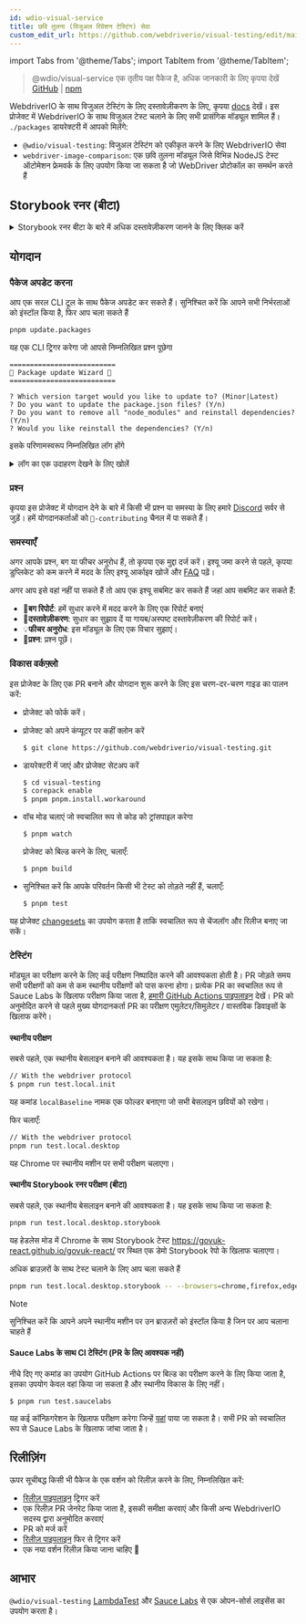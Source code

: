 ```yaml
---
id: wdio-visual-service
title: छवि तुलना (विजुअल रिग्रेशन टेस्टिंग) सेवा
custom_edit_url: https://github.com/webdriverio/visual-testing/edit/main/README.md
---
```


import Tabs from '@theme/Tabs';
import TabItem from '@theme/TabItem';

> @wdio/visual-service एक तृतीय पक्ष पैकेज है, अधिक जानकारी के लिए कृपया देखें [GitHub](https://github.com/webdriverio/visual-testing) | [npm](https://www.npmjs.com/package/@wdio/visual-service)

WebdriverIO के साथ विजुअल टेस्टिंग के लिए दस्तावेज़ीकरण के लिए, कृपया [docs](https://webdriver.io/docs/visual-testing) देखें। इस प्रोजेक्ट में WebdriverIO के साथ विजुअल टेस्ट चलाने के लिए सभी प्रासंगिक मॉड्यूल शामिल हैं। `./packages` डायरेक्टरी में आपको मिलेंगे:

-   `@wdio/visual-testing`: विजुअल टेस्टिंग को एकीकृत करने के लिए WebdriverIO सेवा
-   `webdriver-image-comparison`: एक छवि तुलना मॉड्यूल जिसे विभिन्न NodeJS टेस्ट ऑटोमेशन फ्रेमवर्क के लिए उपयोग किया जा सकता है जो WebDriver प्रोटोकॉल का समर्थन करते हैं

## Storybook रनर (बीटा)

<details>
  <summary>Storybook रनर बीटा के बारे में अधिक दस्तावेज़ीकरण जानने के लिए क्लिक करें</summary>

> Storybook रनर अभी भी बीटा में है, डॉक्स बाद में [WebdriverIO](https://webdriver.io/docs/visual-testing) दस्तावेज़ीकरण पेजों पर स्थानांतरित किए जाएंगे।

यह मॉड्यूल अब एक नए विजुअल रनर के साथ Storybook का समर्थन करता है। यह रनर स्वचालित रूप से स्थानीय/रिमोट storybook इंस्टेंस के लिए स्कैन करता है और प्रत्येक कंपोनेंट के एलिमेंट स्क्रीनशॉट बनाएगा। इसे निम्न द्वारा किया जा सकता है

```ts
export const config: WebdriverIO.Config = {
    // ...
    services: ["visual"],
    // ....
};
```

अपने `services` में जोड़कर और `npx wdio tests/configs/wdio.local.desktop.storybook.conf.ts --storybook` कमांड लाइन के माध्यम से चलाकर।
यह डिफ़ॉल्ट ब्राउज़र के रूप में हेडलेस मोड में Chrome का उपयोग करेगा।

> [!NOTE]
>
> -   अधिकांश विजुअल टेस्टिंग विकल्प Storybook रनर के लिए भी काम करेंगे, [WebdriverIO](https://webdriver.io/docs/visual-testing) दस्तावेज़ीकरण देखें।
> -   Storybook रनर आपकी सभी क्षमताओं को ओवरराइट करेगा और केवल उन ब्राउज़रों पर चल सकता है जिनका वह समर्थन करता है, [`--browsers`](#browsers) देखें।
> -   Storybook रनर मल्टीरिमोट क्षमताओं का उपयोग करने वाले मौजूदा कॉन्फ़िग का समर्थन नहीं करता है और एक त्रुटि फेंकेगा।
> -   Storybook रनर केवल डेस्कटॉप वेब का समर्थन करता है, मोबाइल वेब का नहीं।

### Storybook रनर सेवा विकल्प

सेवा विकल्प इस प्रकार प्रदान किए जा सकते हैं

```ts
export const config: WebdriverIO.Config  = {
    // ...
    services: [
      [
        'visual',
        {
            // Some default options
            baselineFolder: join(process.cwd(), './__snapshots__/'),
            debug: true,
            // The storybook options, see cli options for the description
            storybook: {
                additionalSearchParams: new URLSearchParams({foo: 'bar', abc: 'def'}),
                clip: false,
                clipSelector: ''#some-id,
                numShards: 4,
                // `skipStories` can be a string ('example-button--secondary'),
                // an array (['example-button--secondary', 'example-button--small'])
                // or a regex which needs to be provided as as string ("/.*button.*/gm")
                skipStories: ['example-button--secondary', 'example-button--small'],
                url: 'https://www.bbc.co.uk/iplayer/storybook/',
                version: 6,
                // Optional - Allows overriding the baselines path. By default it will group the baselines by category and component (e.g. forms/input/baseline.png)
                getStoriesBaselinePath: (category, component) => `path__${category}__${component}`,
            },
        },
      ],
    ],
    // ....
}
```

### Storybook रनर CLI विकल्प

#### `--additionalSearchParams`

-   **प्रकार:** `string`
-   **अनिवार्य:** नहीं
-   **डिफ़ॉल्ट:** ''
-   **उदाहरण:** `npx wdio tests/configs/wdio.local.desktop.storybook.conf.ts --storybook --additionalSearchParams="foo=bar&abc=def"`

यह Storybook URL में अतिरिक्त खोज पैरामीटर जोड़ देगा।
अधिक जानकारी के लिए [URLSearchParams](https://developer.mozilla.org/en-US/docs/Web/API/URLSearchParams) दस्तावेज़ीकरण देखें। स्ट्रिंग एक वैध URLSearchParams स्ट्रिंग होनी चाहिए।

> [!NOTE]
> डबल कोट्स की आवश्यकता है ताकि `&` को कमांड सेपरेटर के रूप में व्याख्या न किया जाए।
> उदाहरण के लिए `--additionalSearchParams="foo=bar&abc=def"` के साथ यह स्टोरीज परीक्षण के लिए निम्नलिखित Storybook URL उत्पन्न करेगा: `http://storybook.url/iframe.html?id=story-id&foo=bar&abc=def`।

#### `--browsers`

-   **प्रकार:** `string`
-   **अनिवार्य:** नहीं
-   **डिफ़ॉल्ट:** `chrome`, आप `chrome|firefox|edge|safari` में से चुन सकते हैं
-   **उदाहरण:** `npx wdio tests/configs/wdio.local.desktop.storybook.conf.ts --storybook --browsers=chrome,firefox,edge,safari`
-   **नोट:** केवल CLI के माध्यम से उपलब्ध है

यह कंपोनेंट स्क्रीनशॉट लेने के लिए प्रदान किए गए ब्राउज़रों का उपयोग करेगा

> [!NOTE]
> सुनिश्चित करें कि आपने अपने स्थानीय मशीन पर उन ब्राउज़रों को इंस्टॉल किया है जिन पर आप चलाना चाहते हैं

#### `--clip`

-   **प्रकार:** `boolean`
-   **अनिवार्य:** नहीं
-   **डिफ़ॉल्ट:** `true`
-   **उदाहरण:** `npx wdio tests/configs/wdio.local.desktop.storybook.conf.ts --storybook --clip=false`

जब अक्षम किया जाता है तो यह व्यूपोर्ट स्क्रीनशॉट बनाएगा। जब सक्षम किया जाता है तो यह [`--clipSelector`](#clipselector) के आधार पर एलिमेंट स्क्रीनशॉट बनाएगा जो कंपोनेंट स्क्रीनशॉट के आसपास के सफेद स्थान की मात्रा को कम करेगा और स्क्रीनशॉट आकार को कम करेगा।

#### `--clipSelector`

-   **प्रकार:** `string`
-   **अनिवार्य:** नहीं
-   **डिफ़ॉल्ट:** Storybook V7 के लिए `#storybook-root > :first-child` और Storybook V6 के लिए `#root > :first-child:not(script):not(style)`, [`--version`](#version) भी देखें
-   **उदाहरण:** `npx wdio tests/configs/wdio.local.desktop.storybook.conf.ts --storybook --clipSelector="#some-id"`

यह वह सिलेक्टर है जिसका उपयोग किया जाएगा:

-   स्क्रीनशॉट लेने के लिए एलिमेंट का चयन करने के लिए
-   स्क्रीनशॉट लेने से पहले एलिमेंट को दृश्यमान होने की प्रतीक्षा करने के लिए

#### `--devices`

-   **प्रकार:** `string`
-   **अनिवार्य:** नहीं
-   **डिफ़ॉल्ट:** आप [`deviceDescriptors.ts`](https://github.com/webdriverio/visual-testing/blob/main/./packages/service/src/storybook/deviceDescriptors.ts) से चुन सकते हैं
-   **उदाहरण:** `npx wdio tests/configs/wdio.local.desktop.storybook.conf.ts --storybook --devices="iPhone 14 Pro Max","Pixel 3 XL"`
-   **नोट:** केवल CLI के माध्यम से उपलब्ध है

यह कंपोनेंट स्क्रीनशॉट लेने के लिए [`deviceDescriptors.ts`](https://github.com/webdriverio/visual-testing/blob/main/./packages/service/src/storybook/deviceDescriptors.ts) से मेल खाने वाले प्रदान किए गए डिवाइसों का उपयोग करेगा

> [!NOTE]
>
> -   अगर आपको कोई डिवाइस कॉन्फिग नहीं मिलता है, तो [फीचर अनुरोध](https://github.com/webdriverio/visual-testing/issues/new?assignees=&labels=&projects=&template=--feature-request.md) सबमिट करने के लिए स्वतंत्र महसूस करें
> -   यह केवल Chrome के साथ काम करेगा:
>     -   अगर आप `--devices` प्रदान करते हैं तो सभी Chrome इंस्टेंस **मोबाइल एम्युलेशन** मोड में चलेंगे
>     -   अगर आप Chrome के अलावा अन्य ब्राउज़र भी प्रदान करते हैं, जैसे `--devices --browsers=firefox,safari,edge` तो यह स्वचालित रूप से मोबाइल एम्युलेशन मोड में Chrome जोड़ देगा
> -   Storybook रनर डिफ़ॉल्ट रूप से एलिमेंट स्नैपशॉट बनाएगा, अगर आप पूरा मोबाइल एम्युलेटेड स्क्रीनशॉट देखना चाहते हैं तो कमांड लाइन के माध्यम से `--clip=false` प्रदान करें
> -   फ़ाइल नाम उदाहरण के लिए ऐसा दिखेगा `__snapshots__/example/button/desktop_chrome/example-button--large-local-chrome-iPhone-14-Pro-Max-430x932-dpr-3.png`
> -   **[SRC:](https://chromedriver.chromium.org/mobile-emulation#h.p_ID_167)** मोबाइल एम्युलेशन का उपयोग करके डेस्कटॉप पर मोबाइल वेबसाइट का परीक्षण करना उपयोगी हो सकता है, लेकिन परीक्षकों को पता होना चाहिए कि कई सूक्ष्म अंतर हैं जैसे:
>     -   पूरी तरह से अलग GPU, जो बड़े प्रदर्शन परिवर्तन का कारण बन सकता है;
>     -   मोबाइल UI का अनुकरण नहीं किया जाता है (विशेष रूप से, हाइडिंग url बार पेज की ऊंचाई को प्रभावित करता है);
>     -   विभेदन पॉपअप (जहां आप कुछ टच टारगेट में से एक का चयन करते हैं) समर्थित नहीं है;
>     -   कई हार्डवेयर API (उदाहरण के लिए, orientationchange इवेंट) अनुपलब्ध हैं।

#### `--headless`

-   **प्रकार:** `boolean`
-   **अनिवार्य:** नहीं
-   **डिफ़ॉल्ट:** `true`
-   **उदाहरण:** `npx wdio tests/configs/wdio.local.desktop.storybook.conf.ts --storybook --headless=false`
-   **नोट:** केवल CLI के माध्यम से उपलब्ध है

यह टेस्ट को डिफ़ॉल्ट रूप से हेडलेस मोड में चलाएगा (जब ब्राउज़र इसका समर्थन करता है) या अक्षम किया जा सकता है

#### `--numShards`

-   **प्रकार:** `number`
-   **अनिवार्य:** नहीं
-   **डिफ़ॉल्ट:** `true`
-   **उदाहरण:** `npx wdio tests/configs/wdio.local.desktop.storybook.conf.ts --storybook --numShards=10`

यह समानांतर इंस्टेंसेस की संख्या होगी जिनका उपयोग स्टोरीज चलाने के लिए किया जाएगा। यह आपकी `wdio.conf`-फ़ाइल में `maxInstances` द्वारा सीमित होगा।

> [!IMPORTANT]
> `headless`-मोड में चलते समय संसाधन प्रतिबंधों के कारण अस्थिरता को रोकने के लिए संख्या को 20 से अधिक न बढ़ाएं

#### `--skipStories`

-   **प्रकार:** `string|regex`
-   **अनिवार्य:** नहीं
-   **डिफ़ॉल्ट:** null
-   **उदाहरण:** `npx wdio tests/configs/wdio.local.desktop.storybook.conf.ts --storybook --skipStories="/.*button.*/gm"`

यह हो सकता है:

-   एक स्ट्रिंग (`example-button--secondary,example-button--small`)
-   या एक रेगेक्स (`"/.*button.*/gm"`)

कुछ स्टोरीज को छोड़ने के लिए। स्टोरी के `id` का उपयोग करें जिसे स्टोरी के URL में पाया जा सकता है। उदाहरण के लिए, इस URL `http://localhost:6006/?path=/story/example-page--logged-out` में `id` `example-page--logged-out` है

#### `--url`

-   **प्रकार:** `string`
-   **अनिवार्य:** नहीं
-   **डिफ़ॉल्ट:** `http://127.0.0.1:6006`
-   **उदाहरण:** `npx wdio tests/configs/wdio.local.desktop.storybook.conf.ts --storybook --url="https://example.com"`

वह URL जहां आपका Storybook इंस्टेंस होस्ट किया गया है।

#### `--version`

-   **प्रकार:** `number`
-   **अनिवार्य:** नहीं
-   **डिफ़ॉल्ट:** 7
-   **उदाहरण:** `npx wdio tests/configs/wdio.local.desktop.storybook.conf.ts --storybook --version=6`

यह Storybook का वर्शन है, यह डिफ़ॉल्ट रूप से `7` है। यह जानने के लिए आवश्यक है कि क्या V6 [`clipSelector`](#clipselector) का उपयोग किया जाना चाहिए।

### Storybook इंटरैक्शन टेस्टिंग

Storybook इंटरैक्शन टेस्टिंग आपको WDIO कमांड्स के साथ कस्टम स्क्रिप्ट बनाकर अपने कंपोनेंट के साथ इंटरैक्ट करने की अनुमति देता है, जिससे कंपोनेंट को एक निश्चित स्थिति में सेट किया जा सकता है। उदाहरण के लिए, नीचे दिए गए कोड स्निपेट को देखें:

```ts
import { browser, expect } from "@wdio/globals";

describe("Storybook Interaction", () => {
    it("should create screenshots for the logged in state when it logs out", async () => {
        const componentId = "example-page--logged-in";
        await browser.waitForStorybookComponentToBeLoaded({ id: componentId });

        await expect($("header")).toMatchElementSnapshot(
            `${componentId}-logged-in-state`
        );
        await $("button=Log out").click();
        await expect($("header")).toMatchElementSnapshot(
            `${componentId}-logged-out-state`
        );
    });

    it("should create screenshots for the logged out state when it logs in", async () => {
        const componentId = "example-page--logged-out";
        await browser.waitForStorybookComponentToBeLoaded({ id: componentId });

        await expect($("header")).toMatchElementSnapshot(
            `${componentId}-logged-out-state`
        );
        await $("button=Log in").click();
        await expect($("header")).toMatchElementSnapshot(
            `${componentId}-logged-in-state`
        );
    });
});
```

दो अलग-अलग कंपोनेंट्स पर दो टेस्ट चलाए जाते हैं। प्रत्येक टेस्ट पहले एक स्थिति सेट करता है और फिर स्क्रीनशॉट लेता है। आप यह भी नोटिस करेंगे कि एक नया कस्टम कमांड पेश किया गया है, जिसे [यहां](#new-custom-command) पाया जा सकता है।

उपरोक्त स्पेक फाइल को एक फोल्डर में सहेजा जा सकता है और निम्न कमांड के साथ कमांड लाइन में जोड़ा जा सकता है:

```sh
pnpm run test.local.desktop.storybook.localhost -- --spec='tests/specs/storybook-interaction/*.ts'
```

Storybook रनर पहले स्वचालित रूप से आपके Storybook इंस्टेंस को स्कैन करेगा और फिर आपके टेस्ट को उन स्टोरीज में जोड़ देगा जिन्हें तुलना करने की आवश्यकता है। अगर आप नहीं चाहते कि वे कंपोनेंट्स जिन्हें आप इंटरैक्शन टेस्टिंग के लिए उपयोग करते हैं, दो बार तुलना की जाए, तो आप [`--skipStories`](#--skipstories) फिल्टर प्रदान करके स्कैन से "डिफ़ॉल्ट" स्टोरीज को हटाने के लिए एक फिल्टर जोड़ सकते हैं। यह इस तरह दिखेगा:

```sh
pnpm run test.local.desktop.storybook.localhost -- --skipStories="/example-page.*/gm" --spec='tests/specs/storybook-interaction/*.ts'
```

### नया कस्टम कमांड

एक नया कस्टम कमांड जिसे `browser.waitForStorybookComponentToBeLoaded({ id: 'componentId' })` कहा जाता है, `browser/driver`-ऑब्जेक्ट में जोड़ा जाएगा जो स्वचालित रूप से कंपोनेंट को लोड करेगा और इसके पूरा होने का इंतजार करेगा, इसलिए आपको `browser.url('url.com')` विधि का उपयोग करने की आवश्यकता नहीं है। इसका उपयोग इस प्रकार किया जा सकता है

```ts
import { browser, expect } from "@wdio/globals";

describe("Storybook Interaction", () => {
    it("should create screenshots for the logged in state when it logs out", async () => {
        const componentId = "example-page--logged-in";
        await browser.waitForStorybookComponentToBeLoaded({ id: componentId });

        await expect($("header")).toMatchElementSnapshot(
            `${componentId}-logged-in-state`
        );
        await $("button=Log out").click();
        await expect($("header")).toMatchElementSnapshot(
            `${componentId}-logged-out-state`
        );
    });

    it("should create screenshots for the logged out state when it logs in", async () => {
        const componentId = "example-page--logged-out";
        await browser.waitForStorybookComponentToBeLoaded({ id: componentId });

        await expect($("header")).toMatchElementSnapshot(
            `${componentId}-logged-out-state`
        );
        await $("button=Log in").click();
        await expect($("header")).toMatchElementSnapshot(
            `${componentId}-logged-in-state`
        );
    });
});
```

विकल्प हैं:

#### `additionalSearchParams`

-   **प्रकार:** [`URLSearchParams`](https://developer.mozilla.org/en-US/docs/Web/API/URLSearchParams)
-   **अनिवार्य:** नहीं
-   **डिफ़ॉल्ट:** `new URLSearchParams()`
-   **उदाहरण:**

```ts
await browser.waitForStorybookComponentToBeLoaded({
    additionalSearchParams: new URLSearchParams({ foo: "bar", abc: "def" }),
    id: "componentId",
});
```

यह Storybook URL में अतिरिक्त खोज पैरामीटर जोड़ देगा, ऊपर के उदाहरण में URL `http://storybook.url/iframe.html?id=story-id&foo=bar&abc=def` होगा।
अधिक जानकारी के लिए [URLSearchParams](https://developer.mozilla.org/en-US/docs/Web/API/URLSearchParams) दस्तावेज़ीकरण देखें।

#### `clipSelector`

-   **प्रकार:** `string`
-   **अनिवार्य:** नहीं
-   **डिफ़ॉल्ट:** Storybook V7 के लिए `#storybook-root > :first-child` और Storybook V6 के लिए `#root > :first-child:not(script):not(style)`
-   **उदाहरण:**

```ts
await browser.waitForStorybookComponentToBeLoaded({
    clipSelector: "#your-selector",
    id: "componentId",
});
```

यह वह सिलेक्टर है जिसका उपयोग किया जाएगा:

-   स्क्रीनशॉट लेने के लिए एलिमेंट का चयन करने के लिए
-   स्क्रीनशॉट लेने से पहले एलिमेंट को दृश्यमान होने की प्रतीक्षा करने के लिए

#### `id`

-   **प्रकार:** `string`
-   **अनिवार्य:** हां
-   **उदाहरण:**

```ts
await browser.waitForStorybookComponentToBeLoaded({ '#your-selector', id: 'componentId' })
```

स्टोरी के `id` का उपयोग करें जिसे स्टोरी के URL में पाया जा सकता है। उदाहरण के लिए, इस URL `http://localhost:6006/?path=/story/example-page--logged-out` में `id` `example-page--logged-out` है

#### `timeout`

-   **प्रकार:** `number`
-   **अनिवार्य:** नहीं
-   **डिफ़ॉल्ट:** 1100 मिलीसेकंड
-   **उदाहरण:**

```ts
await browser.waitForStorybookComponentToBeLoaded({
    id: "componentId",
    timeout: 20000,
});
```

अधिकतम टाइमआउट जितने हम पेज पर लोडिंग के बाद एक कंपोनेंट के दृश्यमान होने का इंतजार करना चाहते हैं

#### `url`

-   **प्रकार:** `string`
-   **अनिवार्य:** नहीं
-   **डिफ़ॉल्ट:** `http://127.0.0.1:6006`
-   **उदाहरण:**

```ts
await browser.waitForStorybookComponentToBeLoaded({
    id: "componentId",
    url: "https://your.url",
});
```

वह URL जहां आपका Storybook इंस्टेंस होस्ट किया गया है।

</details>

## योगदान

### पैकेज अपडेट करना

आप एक सरल CLI टूल के साथ पैकेज अपडेट कर सकते हैं। सुनिश्चित करें कि आपने सभी निर्भरताओं को इंस्टॉल किया है, फिर आप चला सकते हैं

```sh
pnpm update.packages
```

यह एक CLI ट्रिगर करेगा जो आपसे निम्नलिखित प्रश्न पूछेगा

```logs
==========================
🤖 Package update Wizard 🧙
==========================

? Which version target would you like to update to? (Minor|Latest)
? Do you want to update the package.json files? (Y/n)
? Do you want to remove all "node_modules" and reinstall dependencies? (Y/n)
? Would you like reinstall the dependencies? (Y/n)
```

इसके परिणामस्वरूप निम्नलिखित लॉग होंगे

<details>
    <summary>लॉग का एक उदाहरण देखने के लिए खोलें</summary>
    
```logs
==========================
🤖 Package update Wizard 🧙
==========================

? Which version target would you like to update to? Minor
? Do you want to update the package.json files? yes
Updating root 'package.json' for minor updates...
Updating packages for minor updates in /Users/wswebcreation/Git/wdio/visual-testing...
Using pnpm
Upgrading /Users/wswebcreation/Git/wdio/visual-testing/package.json
[====================] 38/38 100%

@typescript-eslint/eslint-plugin ^8.7.0 → ^8.8.0
@typescript-eslint/parser ^8.7.0 → ^8.8.0
@typescript-eslint/utils ^8.7.0 → ^8.8.0
@vitest/coverage-v8 ^2.1.1 → ^2.1.2
vitest ^2.1.1 → ^2.1.2

Run pnpm install to install new versions.
Updating packages for minor updates in /Users/wswebcreation/Git/wdio/visual-testing/packages/ocr-service...
Using pnpm
Upgrading /Users/wswebcreation/Git/wdio/visual-testing/packages/ocr-service/package.json
[====================] 11/11 100%

All dependencies match the minor package versions :)
Updating packages for minor updates in /Users/wswebcreation/Git/wdio/visual-testing/packages/visual-reporter...
Using pnpm
Upgrading /Users/wswebcreation/Git/wdio/visual-testing/packages/visual-reporter/package.json
[====================] 11/11 100%

eslint-config-next 14.2.13 → 14.2.14
next 14.2.13 → 14.2.14

Run pnpm install to install new versions.
Updating packages for minor updates in /Users/wswebcreation/Git/wdio/visual-testing/packages/visual-service...
Using pnpm
Upgrading /Users/wswebcreation/Git/wdio/visual-testing/packages/visual-service/package.json
[====================] 5/5 100%

All dependencies match the minor package versions :)
Updating packages for minor updates in /Users/wswebcreation/Git/wdio/visual-testing/packages/webdriver-image-comparison...
Using pnpm
Upgrading /Users/wswebcreation/Git/wdio/visual-testing/packages/webdriver-image-comparison/package.json
[====================] 8/8 100%

All dependencies match the minor package versions :)
? Do you want to remove all "node_modules" and reinstall dependencies? yes
Removing root dependencies in /Users/wswebcreation/Git/wdio/visual-testing...
Removing dependencies in ocr-service...
Removing dependencies in visual-reporter...
Removing dependencies in visual-service...
Removing dependencies in webdriver-image-comparison...
? Would you like reinstall the dependencies? yes
Installing dependencies in /Users/wswebcreation/Git/wdio/visual-testing...

> @wdio/visual-testing-monorepo@ pnpm.install.workaround /Users/wswebcreation/Git/wdio/visual-testing
> pnpm install --shamefully-hoist

Scope: all 5 workspace projects
Lockfile is up to date, resolution step is skipped
Packages: +1274
++++++++++++++++++++++++++++++++++++++++++++++++++++++++++++++++++++++++++++++++++++++++++++++++++++++++++++++++++
Progress: resolved 1274, reused 1265, downloaded 0, added 1274, done

dependencies:

-   @wdio/ocr-service 2.0.0 <- packages/ocr-service
-   @wdio/visual-service 6.0.0 <- packages/visual-service

devDependencies:

-   @changesets/cli 2.27.8
-   @inquirer/prompts 5.5.0
-   @tsconfig/node20 20.1.4
-   @types/eslint 9.6.1
-   @types/jsdom 21.1.7
-   @types/node 20.16.4
-   @types/react 18.3.5
-   @types/react-dom 18.3.0
-   @types/xml2js 0.4.14
-   @typescript-eslint/eslint-plugin 8.8.0
-   @typescript-eslint/parser 8.8.0
-   @typescript-eslint/utils 8.8.0
-   @vitest/coverage-v8 2.1.2
-   @wdio/appium-service 9.1.2
-   @wdio/cli 9.1.2
-   @wdio/globals 9.1.2
-   @wdio/local-runner 9.1.2
-   @wdio/mocha-framework 9.1.2
-   @wdio/sauce-service 9.1.2
-   @wdio/shared-store-service 9.1.2
-   @wdio/spec-reporter 9.1.2
-   @wdio/types 9.1.2
-   eslint 9.11.1
-   eslint-plugin-import 2.30.0
-   eslint-plugin-unicorn 55.0.0
-   eslint-plugin-wdio 9.0.8
-   husky 9.1.6
-   jsdom 25.0.1
-   pnpm-run-all2 6.2.3
-   release-it 17.6.0
-   rimraf 6.0.1
-   saucelabs 8.0.0
-   ts-node 10.9.2
-   typescript 5.6.2
-   vitest 2.1.2
-   webdriverio 9.1.2

. prepare$ husky
└─ Done in 204ms
Done in 9.5s
All packages updated!

````

</details>

### प्रश्न

कृपया इस प्रोजेक्ट में योगदान देने के बारे में किसी भी प्रश्न या समस्या के लिए हमारे [Discord](https://discord.webdriver.io) सर्वर से जुड़ें। हमें योगदानकर्ताओं को `🙏-contributing` चैनल में पा सकते हैं।

### समस्याएँ

अगर आपके प्रश्न, बग या फीचर अनुरोध हैं, तो कृपया एक मुद्दा दर्ज करें। इश्यू जमा करने से पहले, कृपया डुप्लिकेट को कम करने में मदद के लिए इश्यू आर्काइव खोजें और [FAQ](https://webdriver.io/docs/visual-testing/faq/) पढ़ें।

अगर आप इसे वहां नहीं पा सकते हैं तो आप एक इश्यू सबमिट कर सकते हैं जहां आप सबमिट कर सकते हैं:

-   🐛**बग रिपोर्ट**: हमें सुधार करने में मदद करने के लिए एक रिपोर्ट बनाएं
-   📖**दस्तावेज़ीकरण**: सुधार का सुझाव दें या गायब/अस्पष्ट दस्तावेज़ीकरण की रिपोर्ट करें।
-   💡**फीचर अनुरोध**: इस मॉड्यूल के लिए एक विचार सुझाएं।
-   💬**प्रश्न**: प्रश्न पूछें।

### विकास वर्कफ़्लो

इस प्रोजेक्ट के लिए एक PR बनाने और योगदान शुरू करने के लिए इस चरण-दर-चरण गाइड का पालन करें:

-   प्रोजेक्ट को फोर्क करें।
-   प्रोजेक्ट को अपने कंप्यूटर पर कहीं क्लोन करें

    ```sh
    $ git clone https://github.com/webdriverio/visual-testing.git
    ```

-   डायरेक्टरी में जाएं और प्रोजेक्ट सेटअप करें

    ```sh
    $ cd visual-testing
    $ corepack enable
    $ pnpm pnpm.install.workaround
    ```

-   वॉच मोड चलाएं जो स्वचालित रूप से कोड को ट्रांसपाइल करेगा

    ```sh
    $ pnpm watch
    ```

    प्रोजेक्ट को बिल्ड करने के लिए, चलाएँ:

    ```sh
    $ pnpm build
    ```

-   सुनिश्चित करें कि आपके परिवर्तन किसी भी टेस्ट को तोड़ते नहीं हैं, चलाएँ:

    ```sh
    $ pnpm test
    ```

यह प्रोजेक्ट [changesets](https://github.com/changesets/changesets) का उपयोग करता है ताकि स्वचालित रूप से चेंजलॉग और रिलीज बनाए जा सकें।

### टेस्टिंग

मॉड्यूल का परीक्षण करने के लिए कई परीक्षण निष्पादित करने की आवश्यकता होती है। PR जोड़ते समय सभी परीक्षणों को कम से कम स्थानीय परीक्षणों को पास करना होगा। प्रत्येक PR का स्वचालित रूप से Sauce Labs के खिलाफ परीक्षण किया जाता है, [हमारी GitHub Actions पाइपलाइन](https://github.com/webdriverio/visual-testing/actions/workflows/tests.yml) देखें। PR को अनुमोदित करने से पहले मुख्य योगदानकर्ता PR का परीक्षण एमुलेटर/सिमुलेटर / वास्तविक डिवाइसों के खिलाफ करेंगे।

#### स्थानीय परीक्षण

सबसे पहले, एक स्थानीय बेसलाइन बनाने की आवश्यकता है। यह इसके साथ किया जा सकता है:

```sh
// With the webdriver protocol
$ pnpm run test.local.init
````

यह कमांड `localBaseline` नामक एक फोल्डर बनाएगा जो सभी बेसलाइन छवियों को रखेगा।

फिर चलाएँ:

```sh
// With the webdriver protocol
pnpm run test.local.desktop
```

यह Chrome पर स्थानीय मशीन पर सभी परीक्षण चलाएगा।

#### स्थानीय Storybook रनर परीक्षण (बीटा)

सबसे पहले, एक स्थानीय बेसलाइन बनाने की आवश्यकता है। यह इसके साथ किया जा सकता है:

```sh
pnpm run test.local.desktop.storybook
```

यह हेडलेस मोड में Chrome के साथ Storybook टेस्ट https://govuk-react.github.io/govuk-react/ पर स्थित एक डेमो Storybook रेपो के खिलाफ चलाएगा।

अधिक ब्राउज़रों के साथ टेस्ट चलाने के लिए आप चला सकते हैं

```sh
pnpm run test.local.desktop.storybook -- --browsers=chrome,firefox,edge,safari
```

> [!NOTE]
> सुनिश्चित करें कि आपने अपने स्थानीय मशीन पर उन ब्राउज़रों को इंस्टॉल किया है जिन पर आप चलाना चाहते हैं

#### Sauce Labs के साथ CI टेस्टिंग (PR के लिए आवश्यक नहीं)

नीचे दिए गए कमांड का उपयोग GitHub Actions पर बिल्ड का परीक्षण करने के लिए किया जाता है, इसका उपयोग केवल वहां किया जा सकता है और स्थानीय विकास के लिए नहीं।

```
$ pnpm run test.saucelabs
```

यह कई कॉन्फ़िगरेशन के खिलाफ परीक्षण करेगा जिन्हें [यहां](https://github.com/webdriverio/visual-testing/blob/main/./tests/configs/wdio.saucelabs.web.conf.ts) पाया जा सकता है।
सभी PR को स्वचालित रूप से Sauce Labs के खिलाफ जांचा जाता है।

## रिलीज़िंग

ऊपर सूचीबद्ध किसी भी पैकेज के एक वर्शन को रिलीज़ करने के लिए, निम्नलिखित करें:

-   [रिलीज़ पाइपलाइन](https://github.com/webdriverio/visual-testing/actions/workflows/release.yml) ट्रिगर करें
-   एक रिलीज़ PR जेनरेट किया जाता है, इसकी समीक्षा करवाएं और किसी अन्य WebdriverIO सदस्य द्वारा अनुमोदित करवाएं
-   PR को मर्ज करें
-   [रिलीज़ पाइपलाइन](https://github.com/webdriverio/visual-testing/actions/workflows/release.yml) फिर से ट्रिगर करें
-   एक नया वर्शन रिलीज़ किया जाना चाहिए 🎉

## आभार

`@wdio/visual-testing` [LambdaTest](https://www.lambdatest.com/) और [Sauce Labs](https://saucelabs.com/) से एक ओपन-सोर्स लाइसेंस का उपयोग करता है।